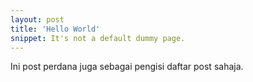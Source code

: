 ```yaml
---
layout: post
title: 'Hello World'
snippet: It's not a default dummy page.
---
```

Ini post perdana juga sebagai pengisi daftar post sahaja.

